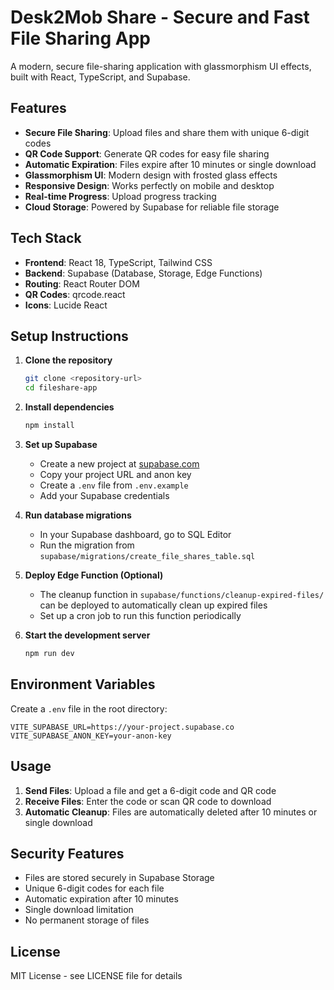 # Desk2Mob Share - Secure and Fast File Sharing App

A modern, secure file-sharing application with glassmorphism UI effects, built with React, TypeScript, and Supabase.

## Features

- **Secure File Sharing**: Upload files and share them with unique 6-digit codes
- **QR Code Support**: Generate QR codes for easy file sharing
- **Automatic Expiration**: Files expire after 10 minutes or single download
- **Glassmorphism UI**: Modern design with frosted glass effects
- **Responsive Design**: Works perfectly on mobile and desktop
- **Real-time Progress**: Upload progress tracking
- **Cloud Storage**: Powered by Supabase for reliable file storage

## Tech Stack

- **Frontend**: React 18, TypeScript, Tailwind CSS
- **Backend**: Supabase (Database, Storage, Edge Functions)
- **Routing**: React Router DOM
- **QR Codes**: qrcode.react
- **Icons**: Lucide React

## Setup Instructions

1. **Clone the repository**
   ```bash
   git clone <repository-url>
   cd fileshare-app
   ```

2. **Install dependencies**
   ```bash
   npm install
   ```

3. **Set up Supabase**
   - Create a new project at [supabase.com](https://supabase.com)
   - Copy your project URL and anon key
   - Create a `.env` file from `.env.example`
   - Add your Supabase credentials

4. **Run database migrations**
   - In your Supabase dashboard, go to SQL Editor
   - Run the migration from `supabase/migrations/create_file_shares_table.sql`

5. **Deploy Edge Function (Optional)**
   - The cleanup function in `supabase/functions/cleanup-expired-files/` can be deployed to automatically clean up expired files
   - Set up a cron job to run this function periodically

6. **Start the development server**
   ```bash
   npm run dev
   ```

## Environment Variables

Create a `.env` file in the root directory:

```env
VITE_SUPABASE_URL=https://your-project.supabase.co
VITE_SUPABASE_ANON_KEY=your-anon-key
```

## Usage

1. **Send Files**: Upload a file and get a 6-digit code and QR code
2. **Receive Files**: Enter the code or scan QR code to download
3. **Automatic Cleanup**: Files are automatically deleted after 10 minutes or single download

## Security Features

- Files are stored securely in Supabase Storage
- Unique 6-digit codes for each file
- Automatic expiration after 10 minutes
- Single download limitation
- No permanent storage of files

## License

MIT License - see LICENSE file for details